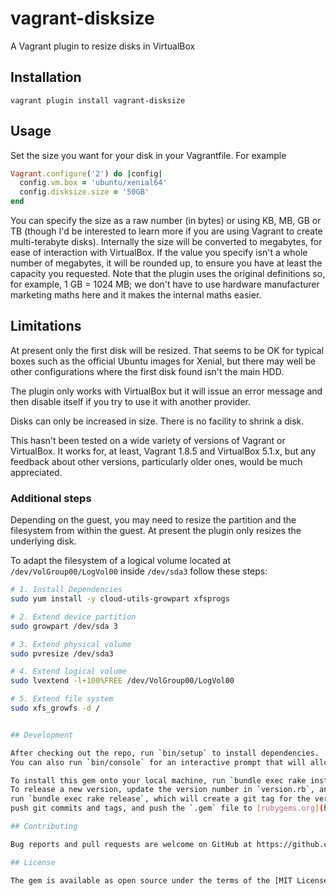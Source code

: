 # vagrant-disksize

A Vagrant plugin to resize disks in VirtualBox


## Installation


```shell
vagrant plugin install vagrant-disksize
```

## Usage

Set the size you want for your disk in your Vagrantfile. For example

```ruby
Vagrant.configure('2') do |config|
  config.vm.box = 'ubuntu/xenial64'
  config.disksize.size = '50GB'
end
```

You can specify the size as a raw number (in bytes) or using KB, MB, GB
or TB (though I'd be interested to learn more if you are using Vagrant
to create multi-terabyte disks). Internally the size will be converted
to megabytes, for ease of interaction with VirtualBox. If the value you
specify isn't a whole number of megabytes, it will be rounded up, to
ensure you have at least the capacity you requested. Note that the
plugin uses the original definitions so, for example, 1 GB = 1024 MB;
we don't have to use hardware manufacturer marketing maths here and
it makes the internal maths easier.

## Limitations

At present only the first disk will be resized. That seems to be OK for
typical boxes such as the official Ubuntu images for Xenial, but there may
well be other configurations where the first disk found isn't the main HDD.

The plugin only works with VirtualBox but it will issue an error message
and then disable itself if you try to use it with another provider.

Disks can only be increased in size. There is no facility to shrink a disk.

This hasn't been tested on a wide variety of versions of Vagrant or VirtualBox.
It works for, at least, Vagrant 1.8.5 and VirtualBox 5.1.x, but any
feedback about other versions, particularly older ones, would be much appreciated.

### Additional steps

Depending on the guest, you may need to resize the partition and the filesystem
from within the guest. At present the plugin only resizes the underlying disk.

To adapt the filesystem of a logical volume located at `/dev/VolGroup00/LogVol00` inside `/dev/sda3` follow these steps:

```sh
# 1. Install Dependencies
sudo yum install -y cloud-utils-growpart xfsprogs

# 2. Extend device partition
sudo growpart /dev/sda 3

# 3. Extend physical volume
sudo pvresize /dev/sda3

# 4. Extend logical volume
sudo lvextend -l+100%FREE /dev/VolGroup00/LogVol00

# 5. Extend file system
sudo xfs_growfs -d /


## Development

After checking out the repo, run `bin/setup` to install dependencies.
You can also run `bin/console` for an interactive prompt that will allow you to experiment.

To install this gem onto your local machine, run `bundle exec rake install`.
To release a new version, update the version number in `version.rb`, and then
run `bundle exec rake release`, which will create a git tag for the version,
push git commits and tags, and push the `.gem` file to [rubygems.org](https://rubygems.org).

## Contributing

Bug reports and pull requests are welcome on GitHub at https://github.com/sprotheroe/vagrant-disksize.

## License

The gem is available as open source under the terms of the [MIT License](http://opensource.org/licenses/MIT).

